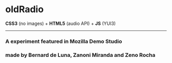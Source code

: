 # oldRadio

**CSS3** (no images) + **HTML5** (audio API) + **JS** (YUI3)

---

### A experiment featured in Mozilla Demo Studio
### made by Bernard de Luna, Zanoni Miranda and Zeno Rocha